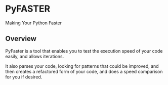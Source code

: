 # PyFASTER

Making Your Python Faster

## Overview

PyFaster is a tool that enables you to test the execution speed of your code easily, and allows iterations.

It also parses your code, looking for patterns that could be improved, and then creates a refactored form of your code, and does a speed comparison for you if desired.

